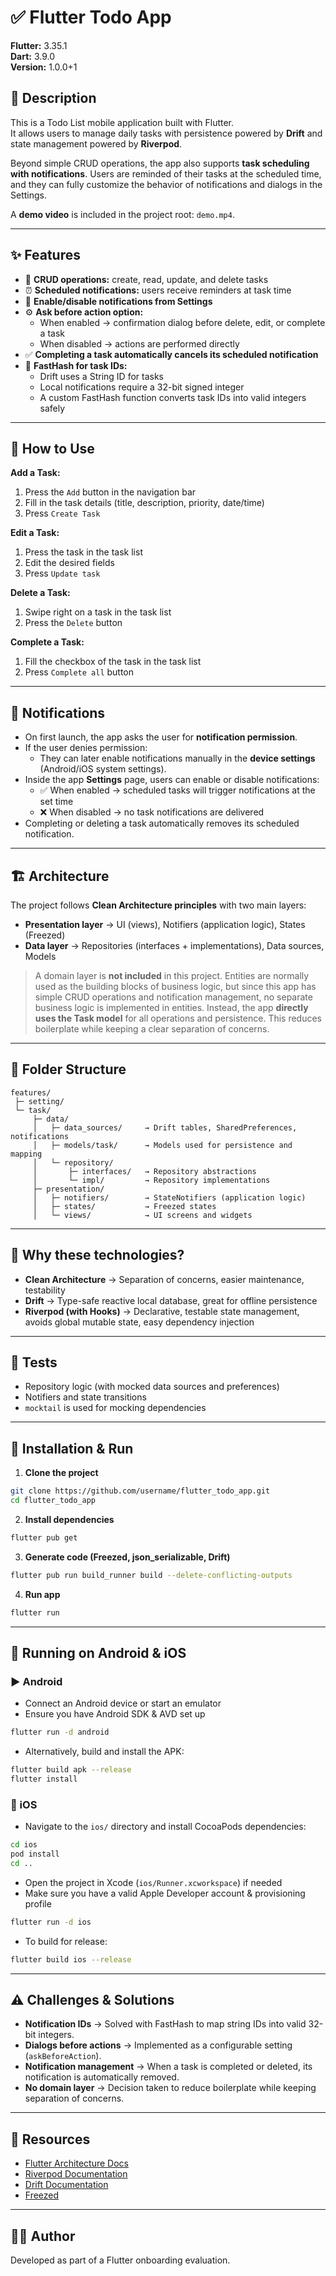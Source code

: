 # ✅ Flutter Todo App

**Flutter:** 3.35.1  
**Dart:** 3.9.0  
**Version:** 1.0.0+1

## 📌 Description

This is a Todo List mobile application built with Flutter.  
It allows users to manage daily tasks with persistence powered by **Drift** and state management powered by **Riverpod**.

Beyond simple CRUD operations, the app also supports **task scheduling with notifications**. Users are reminded of their tasks at the scheduled time, and they can fully customize the behavior of notifications and dialogs in the Settings.

A **demo video** is included in the project root: `demo.mp4`.

---

## ✨ Features

- 📄 **CRUD operations:** create, read, update, and delete tasks
- ⏰ **Scheduled notifications:** users receive reminders at task time
- 🔕 **Enable/disable notifications from Settings**
- ⚙️ **Ask before action option:**
  - When enabled → confirmation dialog before delete, edit, or complete a task
  - When disabled → actions are performed directly
- ✅ **Completing a task automatically cancels its scheduled notification**
- 🔑 **FastHash for task IDs:**
  - Drift uses a String ID for tasks
  - Local notifications require a 32-bit signed integer
  - A custom FastHash function converts task IDs into valid integers safely

---

## 📝 How to Use

**Add a Task:**

1. Press the `Add` button in the navigation bar
2. Fill in the task details (title, description, priority, date/time)
3. Press `Create Task`

**Edit a Task:**

1. Press the task in the task list
2. Edit the desired fields
3. Press `Update task`

**Delete a Task:**

1. Swipe right on a task in the task list
2. Press the `Delete` button

**Complete a Task:**

1. Fill the checkbox of the task in the task list
2. Press `Complete all` button

---

## 🔔 Notifications

- On first launch, the app asks the user for **notification permission**.
- If the user denies permission:
  - They can later enable notifications manually in the **device settings** (Android/iOS system settings).
- Inside the app **Settings** page, users can enable or disable notifications:
  - ✅ When enabled → scheduled tasks will trigger notifications at the set time
  - ❌ When disabled → no task notifications are delivered
- Completing or deleting a task automatically removes its scheduled notification.

---

## 🏗️ Architecture

The project follows **Clean Architecture principles** with two main layers:

- **Presentation layer** → UI (views), Notifiers (application logic), States (Freezed)
- **Data layer** → Repositories (interfaces + implementations), Data sources, Models

> A domain layer is **not included** in this project. Entities are normally used as the building blocks of business logic, but since this app has simple CRUD operations and notification management, no separate business logic is implemented in entities. Instead, the app **directly uses the Task model** for all operations and persistence. This reduces boilerplate while keeping a clear separation of concerns.

---

## 📂 Folder Structure

```
features/
 ├─ setting/
 └─ task/
     ├─ data/
     │   ├─ data_sources/     → Drift tables, SharedPreferences, notifications
     │   ├─ models/task/      → Models used for persistence and mapping
     │   └─ repository/
     │       ├─ interfaces/   → Repository abstractions
     │       └─ impl/         → Repository implementations
     ├─ presentation/
     │   ├─ notifiers/        → StateNotifiers (application logic)
     │   ├─ states/           → Freezed states
     │   └─ views/            → UI screens and widgets
```

---

## 🧰 Why these technologies?

- **Clean Architecture** → Separation of concerns, easier maintenance, testability
- **Drift** → Type-safe reactive local database, great for offline persistence
- **Riverpod (with Hooks)** → Declarative, testable state management, avoids global mutable state, easy dependency injection

---

## 🧪 Tests

- Repository logic (with mocked data sources and preferences)
- Notifiers and state transitions
- `mocktail` is used for mocking dependencies

---

## 🚀 Installation & Run

1. **Clone the project**

```bash
git clone https://github.com/username/flutter_todo_app.git
cd flutter_todo_app
```

2. **Install dependencies**

```bash
flutter pub get
```

3. **Generate code (Freezed, json_serializable, Drift)**

```bash
flutter pub run build_runner build --delete-conflicting-outputs
```

4. **Run app**

```bash
flutter run
```

---

## 📱 Running on Android & iOS

### ▶️ Android

- Connect an Android device or start an emulator
- Ensure you have Android SDK & AVD set up

```bash
flutter run -d android
```

- Alternatively, build and install the APK:

```bash
flutter build apk --release
flutter install
```

### 🍏 iOS

- Navigate to the `ios/` directory and install CocoaPods dependencies:

```bash
cd ios
pod install
cd ..
```

- Open the project in Xcode (`ios/Runner.xcworkspace`) if needed
- Make sure you have a valid Apple Developer account & provisioning profile

```bash
flutter run -d ios
```

- To build for release:

```bash
flutter build ios --release
```

---

## ⚠️ Challenges & Solutions

- **Notification IDs** → Solved with FastHash to map string IDs into valid 32-bit integers.
- **Dialogs before actions** → Implemented as a configurable setting (`askBeforeAction`).
- **Notification management** → When a task is completed or deleted, its notification is automatically removed.
- **No domain layer** → Decision taken to reduce boilerplate while keeping separation of concerns.

---

## 📖 Resources

- [Flutter Architecture Docs](https://flutter.dev/docs/development/data-and-backend/architecture)
- [Riverpod Documentation](https://riverpod.dev)
- [Drift Documentation](https://drift.simonbinder.eu/)
- [Freezed](https://pub.dev/packages/freezed)

---

## 👨‍💻 Author

Developed as part of a Flutter onboarding evaluation.

